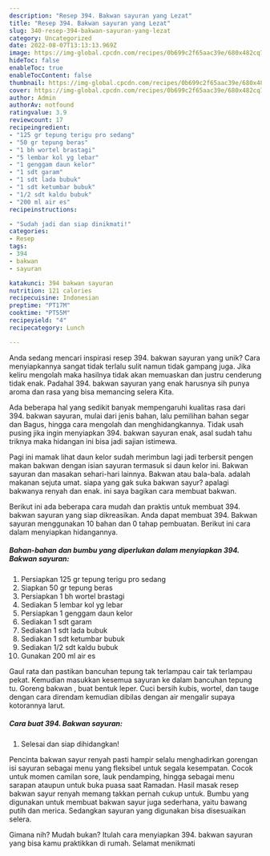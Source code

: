 ```yaml
---
description: "Resep 394. Bakwan sayuran yang Lezat"
title: "Resep 394. Bakwan sayuran yang Lezat"
slug: 340-resep-394-bakwan-sayuran-yang-lezat
category: Uncategorized
date: 2022-08-07T13:13:13.969Z
image: https://img-global.cpcdn.com/recipes/0b699c2f65aac39e/680x482cq70/394-bakwan-sayuran-foto-resep-utama.jpg
hideToc: false
enableToc: true
enableTocContent: false
thumbnail: https://img-global.cpcdn.com/recipes/0b699c2f65aac39e/680x482cq70/394-bakwan-sayuran-foto-resep-utama.jpg
cover: https://img-global.cpcdn.com/recipes/0b699c2f65aac39e/680x482cq70/394-bakwan-sayuran-foto-resep-utama.jpg
author: Admin
authorAv: notfound
ratingvalue: 3.9
reviewcount: 17
recipeingredient:
- "125 gr tepung terigu pro sedang"
- "50 gr tepung beras"
- "1 bh wortel brastagi"
- "5 lembar kol yg lebar"
- "1 genggam daun kelor"
- "1 sdt garam"
- "1 sdt lada bubuk"
- "1 sdt ketumbar bubuk"
- "1/2 sdt kaldu bubuk"
- "200 ml air es"
recipeinstructions:

- "Sudah jadi dan siap dinikmati!"
categories:
- Resep
tags:
- 394
- bakwan
- sayuran

katakunci: 394 bakwan sayuran 
nutrition: 121 calories
recipecuisine: Indonesian
preptime: "PT17M"
cooktime: "PT55M"
recipeyield: "4"
recipecategory: Lunch

---
```





Anda sedang mencari inspirasi resep 394. bakwan sayuran yang unik? Cara menyiapkannya sangat tidak terlalu sulit namun tidak gampang juga. Jika keliru mengolah maka hasilnya tidak akan memuaskan dan justru cenderung tidak enak. Padahal 394. bakwan sayuran yang enak harusnya sih punya aroma dan rasa yang bisa memancing selera Kita.





Ada beberapa hal yang sedikit banyak mempengaruhi kualitas rasa dari 394. bakwan sayuran, mulai dari jenis bahan, lalu pemilihan bahan segar dan Bagus, hingga cara mengolah dan menghidangkannya. Tidak usah pusing jika ingin menyiapkan 394. bakwan sayuran enak,      asal sudah tahu triknya maka hidangan ini bisa jadi sajian istimewa.














Pagi ini mamak lihat daun kelor sudah merimbun lagi jadi terbersit pengen makan bakwan dengan isian sayuran termasuk si daun kelor ini. Bakwan sayuran dan masakan sehari-hari lainnya. Bakwan atau bala-bala. adalah makanan sejuta umat. siapa yang gak suka bakwan sayur? apalagi bakwanya renyah dan enak. ini saya bagikan cara membuat bakwan.






Berikut ini ada beberapa cara mudah dan praktis untuk membuat 394. bakwan sayuran yang siap dikreasikan. Anda dapat membuat 394. Bakwan sayuran menggunakan 10 bahan dan 0 tahap pembuatan. Berikut ini cara dalam menyiapkan hidangannya.

<!--inarticleads1-->

##### Bahan-bahan dan bumbu yang diperlukan dalam menyiapkan 394. Bakwan sayuran:

1. Persiapkan 125 gr tepung terigu pro sedang
1. Siapkan 50 gr tepung beras
1. Persiapkan 1 bh wortel brastagi
1. Sediakan 5 lembar kol yg lebar
1. Persiapkan 1 genggam daun kelor
1. Sediakan 1 sdt garam
1. Sediakan 1 sdt lada bubuk
1. Sediakan 1 sdt ketumbar bubuk
1. Sediakan 1/2 sdt kaldu bubuk
1. Gunakan 200 ml air es


Gaul rata dan pastikan bancuhan tepung tak terlampau cair tak terlampau pekat. Kemudian masukkan kesemua sayuran ke dalam bancuhan tepung tu. Goreng bakwan , buat bentuk leper. Cuci bersih kubis, wortel, dan tauge dengan cara direndam kemudian dibilas dengan air mengalir supaya kotorannya larut. 

<!--inarticleads2-->

##### Cara buat 394. Bakwan sayuran:


1. Selesai dan siap dihidangkan!

Pencinta bakwan sayur renyah pasti hampir selalu menghadirkan gorengan isi sayuran sebagai menu yang fleksibel untuk segala kesempatan. Cocok untuk momen camilan sore, lauk pendamping, hingga sebagai menu sarapan ataupun untuk buka puasa saat Ramadan. Hasil masak resep bakwan sayur renyah memang takkan pernah cukup untuk. Bumbu yang digunakan untuk membuat bakwan sayur juga sederhana, yaitu bawang putih dan merica. Sedangkan sayuran yang digunakan bisa disesuaikan selera. 

Gimana nih? Mudah bukan? Itulah cara menyiapkan 394. bakwan sayuran yang bisa kamu praktikkan di rumah. Selamat menikmati

